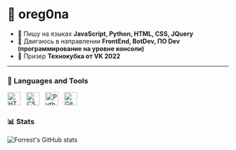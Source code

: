 # 🥑 oreg0na

- 🌱 Пишу на языках <b>JavaScript, Python, HTML, CSS, JQuery</b>
- 💞️ Двигаюсь в направлении <b>FrontEnd, BotDev, ПО Dev (программирование на уровне консоли)</b>
- 👀 Призер <b>Технокубка от VK 2022</b>
  
---

### 🧰 Languages and Tools

<img align="left" alt="HTML" width="30px" style="padding-right:10px;" src="https://cdn.jsdelivr.net/gh/devicons/devicon/icons/html5/html5-plain.svg" />
<img align="left" alt="CSS" width="30px" style="padding-right:10px;" src="https://cdn.jsdelivr.net/gh/devicons/devicon/icons/css3/css3-plain.svg" />
<img align="left" alt="Python" width="30px" style="padding-right:10px;" src="https://cdn.jsdelivr.net/gh/devicons/devicon/icons/python/python-plain.svg" />
<img align="left" alt="GitHub" width="30px" style="padding-right:10px;" src="https://cdn.jsdelivr.net/gh/devicons/devicon/icons/github/github-original.svg" />

<br />

#

### 📊 Stats
![Forrest's GitHub stats](https://github-readme-stats.vercel.app/api?username=oreg0na&show_icons=true&theme=dracula)
